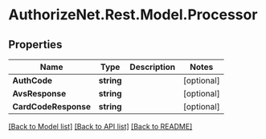 # AuthorizeNet.Rest.Model.Processor
## Properties

Name | Type | Description | Notes
------------ | ------------- | ------------- | -------------
**AuthCode** | **string** |  | [optional] 
**AvsResponse** | **string** |  | [optional] 
**CardCodeResponse** | **string** |  | [optional] 

[[Back to Model list]](../README.md#documentation-for-models) [[Back to API list]](../README.md#documentation-for-api-endpoints) [[Back to README]](../README.md)

